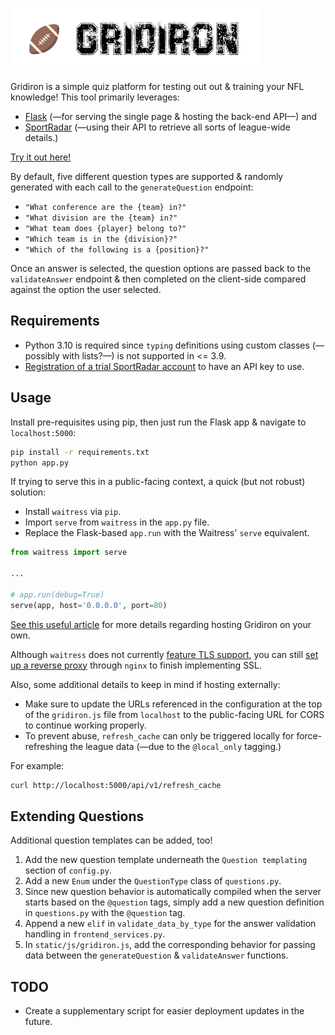 ![Logo](gridiron.png)

Gridiron is a simple quiz platform for testing out out & training your NFL knowledge! This tool primarily leverages:

* [Flask](https://flask.palletsprojects.com/en/2.1.x/) (—for serving the single page & hosting the back-end API—) and
* [SportRadar](https://sportradar.com/) (—using their API to retrieve all sorts of league-wide details.)

[Try it out here!](http://gridiron.raftacon.io)

By default, five different question types are supported & randomly generated with each call to the `generateQuestion` endpoint:

* `"What conference are the {team} in?"`
* `"What division are the {team} in?"`
* `"What team does {player} belong to?"`
* `"Which team is in the {division}?"`
* `"Which of the following is a {position}?"`

Once an answer is selected, the question options are passed back to the `validateAnswer` endpoint & then completed on the client-side compared against the option the user selected.

## Requirements

* Python 3.10 is required since `typing` definitions using custom classes (—possibly with lists?—) is not supported in <= 3.9.
* [Registration of a trial SportRadar account](https://developer.sportradar.com/docs/read/Home) to have an API key to use.

## Usage

Install pre-requisites using pip, then just run the Flask app & navigate to `localhost:5000`:

```bash
pip install -r requirements.txt
python app.py
```

If trying to serve this in a public-facing context, a quick (but not robust) solution:

* Install `waitress` via `pip`.
* Import `serve` from `waitress` in the `app.py` file.
* Replace the Flask-based `app.run` with the Waitress' `serve` equivalent.

```python
from waitress import serve

...

# app.run(debug=True)
serve(app, host='0.0.0.0', port=80)
```

[See this useful article](https://levelup.gitconnected.com/how-to-deploy-a-flask-application-on-amazon-ec2-38837df3fa52) for more details regarding hosting Gridiron on your own.

Although `waitress` does not currently [feature TLS support](https://github.com/Pylons/waitress/blob/36240c88b1c292d293de25fecaae1f1d0ad9cc22/docs/reverse-proxy.rst), you can still [set up a reverse proxy](https://dev.to/thetrebelcc/how-to-run-a-flask-app-over-https-using-waitress-and-nginx-2020-235c) through `nginx` to finish implementing SSL.

Also, some additional details to keep in mind if hosting externally:

* Make sure to update the URLs referenced in the configuration at the top of the `gridiron.js` file from `localhost` to the public-facing URL for CORS to continue working properly.
* To prevent abuse, `refresh_cache` can only be triggered locally for force-refreshing the league data (—due to the `@local_only` tagging.)

For example:

```bash
curl http://localhost:5000/api/v1/refresh_cache
```

## Extending Questions

Additional question templates can be added, too!

1. Add the new question template underneath the `Question templating` section of `config.py`.
2. Add a new `Enum` under the `QuestionType` class of `questions.py`.
3. Since new question behavior is automatically compiled when the server starts based on the `@question` tags, simply add a new question definition in `questions.py` with the `@question` tag.
4. Append a new `elif` in `validate_data_by_type` for the answer validation handling in `frontend_services.py`.
5. In `static/js/gridiron.js`, add the corresponding behavior for passing data between the `generateQuestion` & `validateAnswer` functions.

## TODO

* Create a supplementary script for easier deployment updates in the future.
